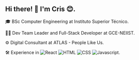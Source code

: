 ## Hi there! 👋 I'm Cris 😊.

🎓 BSc Computer Engineering at Instituto Superior Técnico.

👨‍💻 Dev Team Leader and Full-Stack Developer at GCE-NEIIST.

⚙️ Digital Consultant at ATLAS - People Like Us.

🛠 Experience in 
![React](https://img.shields.io/static/v1?logo=react&logoColor=white&label=%20&labelColor=61DAFB&message=React&color=black&style=flat) 
![HTML](https://img.shields.io/static/v1?logo=html5&logoColor=white&label=%20&labelColor=E34F26&message=HTML&color=black&style=flat) 
![CSS](https://img.shields.io/static/v1?logo=css3&logoColor=white&label=%20&labelColor=1572B6&message=CSS&color=black&style=flat) 
![Javascript](https://img.shields.io/static/v1?logo=javascript&logoColor=white&label=%20&labelColor=F7DF1E&message=Javascript&color=black&style=flat).
